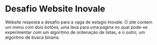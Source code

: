 # Desafio Website Inovale
Website resposta a desafio para a vaga de estagio Inovale. O site contem um menu com dois botões, uma leva para uma pagina no qual pode-se experimentar com um algoritmo de ordenação de listas, e o outro, um algoritmo de busca binaria.
